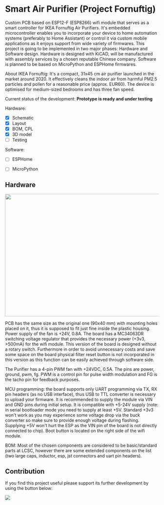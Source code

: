 # Smart Air Purifier (Project Fornuftig)

Custom PCB based on ESP12-F (ESP8266) wifi module that serves as a smart controller for IKEA Fornuftig Air Purifiers. It's embedded microcontroller enables you to incorporate your device to home automation systems (preferably to Home Assistant) or control it via custom mobile applications as it enjoys support from wide variety of firmwares. This project is going to be implemented in two major phases: Hardware and Software design. Hardware is designed with KiCAD, will be manufactured with assembly services by a chosen reputable Chinese company. Software is planned to be based on MicroPython and ESPHome firmwares.

About IKEA Fornuftig: It's a compact, 31x45 cm air purifier launched in the market around 2020. It effectively cleans the indoor air from harmful PM2.5 particles and pollen for a reasonable price (approx. EUR60). The device is optimised for medium-sized bedrooms and has three fan speed. 

Current status of the development: **Prototype is ready and under testing**

Hardware: 
* [x] Schematic
* [x] Layout
* [x] BOM, CPL
* [x] 3D model 
* [ ] Testing

Software:
* [ ] ESPHome
* [ ] MicroPython


## Hardware

<img src="https://user-images.githubusercontent.com/44551566/215624237-50fa134a-c428-43b6-a8c3-364afe3d16e4.png" width="700" height="400">

PCB has the same size as the original one (90x40 mm) with mounting holes placed on it, thus it is supposed to fit just fine inside the plastic housing. Power supply of the fan is +24V, 0.8A. The board has a MC34063DR switching voltage regulator that provides the necessary power (+3v3, >500mA) for the wifi module. This version of the board is designed without a rotary switch. Furthermore in order to avoid unnecessary costs and save some space on the board physical filter reset button is not incorporated in this version as this function can be easily achieved through software side. 

The Purifier has a 4-pin PWM fan with +24VDC, 0.5A. The pins are power, ground, pwm, fg. PWM is a control pin for pulse width modulation and FG is the tacho pin for feedback purposes.

MCU programming: the board supports only UART programming via TX, RX pin headers (as no USB interface), thus USB to TTL converter is necessary to upload your firmware. It is recommended to supply the module via VIN and GND pins during initial setup. It is compatible with +5-24V supply (note: in serial bootloader mode you need to supply at least +5V. Standard +3v3 won't work as you may experience some voltage drop via the buck converter so make sure to provide enough voltage during flashing. Supplying +5V won't hurt the ESP as the VIN pin of the board is not directly connected to chip). Boot button is located on the right side of the wifi module.

BOM: Most of the chosen components are considered to be basic/standard parts at LCSC, however there are some extended components on the list (two large caps, inductor, esp, jst connectors and uart pin headers).

## Contribution

If you find this project useful please support its further development by using the button below:

<a href="https://www.buymeacoffee.com/gergohorvath"><img src="https://img.buymeacoffee.com/button-api/?text=Buy me a coffee&emoji=&slug=gergohorvath&button_colour=FFDD00&font_colour=000000&font_family=Cookie&outline_colour=000000&coffee_colour=ffffff" /></a>
